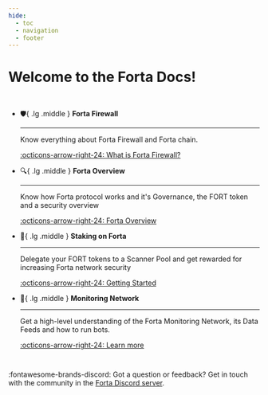 ```yaml
---
hide:
  - toc
  - navigation
  - footer
---
```


# Welcome to the Forta Docs!

<div class="grid cards" style="grid-gap: .4rem;
    display: grid;
    grid-template-columns: repeat(auto-fit,minmax(min(100%,20rem),1fr));
    margin: 1em 0" markdown>


-   :shield:{ .lg .middle } __Forta Firewall__

    ---

    Know everything about Forta Firewall and Forta chain.

    [:octicons-arrow-right-24: What is Forta Firewall?](what-is-forta-firewall.md)

-   :mag:{ .lg .middle } __Forta Overview__

    ---

    Know how Forta protocol works and it's Governance, the FORT token and a security overview

    [:octicons-arrow-right-24: Forta Overview](governance.md )

-   :battery:{ .lg .middle } __Staking on Forta__

    ---

    Delegate your FORT tokens to a Scanner Pool and get rewarded for increasing Forta network security

    [:octicons-arrow-right-24: Getting Started](delegated-staking-introduction.md)

-   :flashlight:{ .lg .middle } __Monitoring Network__

    ---

    Get a high-level understanding of the Forta Monitoring Network, its Data Feeds and how to run bots.

    [:octicons-arrow-right-24: Learn more](getting-started.md)




</div>


:fontawesome-brands-discord: Got a question or feedback? Get in touch with the community in the [Forta Discord server](https://discord.gg/KACdTEutQq).<br><br>

